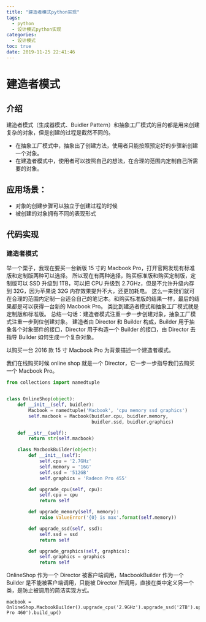 ```yaml
---
title: "建造者模式python实现"
tags:
  - python
  - 设计模式python实现
categories:
  - 设计模式
toc: true
date: 2019-11-25 22:41:46
---
```


# 建造者模式

## 介绍

建造者模式（生成器模式、Buidler Pattern）和抽象工厂模式的目的都是用来创建复杂的对象，但是创建的过程是截然不同的。

- 在抽象工厂模式中，抽象出了创建方法，使用者只能按照预定好的步骤新创建一个对象。
- 在建造者模式中，使用者可以按照自己的想法，在合理的范围内定制自己所需要的对象。
<!--more-->

## 应用场景：

- 对象的创建步骤可以独立于创建过程的时候
- 被创建的对象拥有不同的表现形式

## 代码实现

### 建造者模式

举一个栗子，我现在要买一台新版 15 寸的 Macbook Pro，打开官网发现有标准版和定制版两种可以选择。
所以现在有两种选择，购买标准版和购买定制版，定制版可以 SSD 升级到 1TB，可以把 CPU 升级到 2.7GHz，但是不允许升级内存到 32G，因为苹果说 32G 内存效果提升不大，还更加耗电。
这么一来我们就可在合理的范围内定制一台适合自己的笔记本。和购买标准版的结果一样，最后的结果都是可以获得一台新的 Macbook Pro。
类比到建造者模式和抽象工厂模式就是定制版和标准版。
总结一句话：建造者模式注重一步一步创建对象，抽象工厂模式注重一步到位创建对象。
建造者由 Director 和 Builder 构成，Builder 用于抽象各个对象部件的接口，Director 用于构造一个 Builder 的接口，由 Director 去指导 Builder 如何生成一个复杂对象。

以购买一台 2016 款 15 寸 Macbook Pro 为背景描述一个建造者模式。

我们在线购买时候 online shop 就是一个 Director，它一步一步指导我们去购买一个 Macbook Pro。
```python
from collections import namedtuple


class OnlineShop(object):
    def __init__(self, buidler):
        Macbook = namedtuple('Macbook', 'cpu memory ssd graphics')
        self.macbook = Macbook(buidler.cpu, buidler.memory,
                               buidler.ssd, buidler.graphics)

    def __str__(self):
        return str(self.macbook)

    class MacbookBuilder(object):
        def __init__(self):
            self.cpu = '2.7GHz'
            self.memory = '16G'
            self.ssd = '512GB'
            self.graphics = 'Radeon Pro 455'

        def upgrade_cpu(self, cpu):
            self.cpu = cpu
            return self

        def upgrade_memory(self, memory):
            raise ValueError('{0} is max'.format(self.memory))

        def upgrade_ssd(self, ssd):
            self.ssd = ssd
            return self

        def upgrade_graphics(self, graphics):
            self.graphics = graphics
            return self
```
OnlineShop 作为一个 Director 被客户端调用，MacbookBuilder 作为一个 Builder 是不能被客户端调用，只能被 Director 所调用，直接在类中定义另一个类，是防止被调用的简洁实现方式。

```
macbook = OnlineShop.MacbookBuilder().upgrade_cpu('2.9GHz').upgrade_ssd('2TB').upgrade_graphics('Radeon Pro 460').build_up()

```
